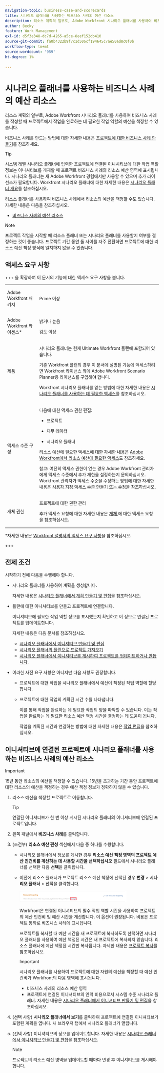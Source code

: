 ```yaml
---
navigation-topic: business-case-and-scorecards
title: 시나리오 플래너를 사용하는 비즈니스 사례의 예산 리소스
description: 리소스 계획의 일부로, Adobe Workfront 시나리오 플래너를 사용하여 비즈니스 사례를 작성할 때 프로젝트에서 작업을 완료하는 데 필요한 작업 역할의 예산을 책정할 수 있습니다.
author: Becky
feature: Work Management
exl-id: d5f3e348-dc7d-4265-a5ce-8eef152db410
source-git-commit: fa0b4322b9f7c1d506cf194645c7ae50ad8c0f0b
workflow-type: tm+mt
source-wordcount: '959'
ht-degree: 1%

---
```


# 시나리오 플래너를 사용하는 비즈니스 사례의 예산 리소스

<!--Audited: 06/2025-->

리소스 계획의 일부로, Adobe Workfront 시나리오 플래너를 사용하여 비즈니스 사례를 작성할 때 프로젝트에서 작업을 완료하는 데 필요한 작업 역할의 예산을 책정할 수 있습니다.

비즈니스 사례를 만드는 방법에 대한 자세한 내용은 [프로젝트에 대한 비즈니스 사례 만들기](../../../manage-work/projects/define-a-business-case/create-business-case.md)를 참조하세요.

>[!TIP]
>
>시스템 레벨 시나리오 플래너에 입력한 프로젝트에 연결된 이니셔티브에 대한 작업 역할 정보는 이니셔티브를 게재할 때 프로젝트 비즈니스 사례의 리소스 예산 영역에 표시됩니다. 시나리오 플래너는 새 Adobe Workfront 경험에서만 사용할 수 있으며 추가 라이선스가 필요합니다. Workfront 시나리오 플래너에 대한 자세한 내용은 [시나리오 플래너 개요](../../../scenario-planner/scenario-planner-overview.md)를 참조하십시오.

리소스 플래너를 사용하여 비즈니스 사례에서 리소스의 예산을 책정할 수도 있습니다. 자세한 내용은 다음을 참조하십시오.

* [비즈니스 사례의 예산 리소스](../../../manage-work/projects/define-a-business-case/budget-resources-in-business-case.md)
  <!--* [Budget resources by project in the Resource Planner](../../../resource-mgmt/resource-planning/budget-by-project-resource-planner-d.md)-->

>[!NOTE]
>
>프로젝트 작업을 시작할 때 리소스 플래너 또는 시나리오 플래너를 사용할지 여부를 결정하는 것이 좋습니다. 프로젝트 기간 동안 둘 사이를 자주 전환하면 프로젝트에 대한 리소스 예산 책정 방식에 일치하지 않을 수 있습니다.

## 액세스 요구 사항

+++ 을 확장하여 이 문서의 기능에 대한 액세스 요구 사항을 봅니다. 

<table style="table-layout:auto"> 
 <col> 
 </col> 
 <col> 
 </col> 
 <tbody> 
  <tr> 
   <td role="rowheader"><p>Adobe Workfront 패키지</p></td> 
   <td><p>Prime 이상</p> 
  </tr> 
  <tr> 
   <td role="rowheader"><p>Adobe Workfront 라이센스*</p></td> 
   <td><p>밝거나 높음 
   <p>검토 이상</p> </td> 
  </tr> 
  <tr> 
   <td role="rowheader"><p>제품</p></td> 
   <td><p>시나리오 플래너는 현재 Ultimate Workfront 플랜에 포함되어 있습니다.</p> 
   <p>기존 Workfront 플랜의 경우 이 문서에 설명된 기능에 액세스하려면 Workfront 라이선스 외에 Adobe Workfront Scenario Planner용 라이선스를 구입해야 합니다.</p> <p>Workfront 시나리오 플래너를 얻는 방법에 대한 자세한 내용은 <a href="../../../scenario-planner/access-needed-to-use-sp.md" class="MCXref xref">시나리오 플래너를 사용하는 데 필요한 액세스</a>를 참조하십시오. </p> </td> 
  </tr> 
  <tr> 
   <td role="rowheader"><p>액세스 수준 구성</p></td> 
   <td> <p>다음에 대한 액세스 권한 편집: </p> 
    <ul> 
     <li> <p>프로젝트</p> </li> 
     <li> <p>재무 데이터</p> </li> 
     <li> <p>시나리오 플래너 </p> </li> 
    </ul> <p>리소스 예산에 필요한 액세스에 대한 자세한 내용은 <a href="../../../resource-mgmt/resource-planning/access-needed-to-budget-resources.md" class="MCXref xref">Adobe Workfront에서 리소스 예산에 필요한 액세스</a>도 참조하세요.</p> <p>참고: 여전히 액세스 권한이 없는 경우 Adobe Workfront 관리자에게 액세스 수준에서 추가 제한을 설정하는지 문의하십시오. Workfront 관리자가 액세스 수준을 수정하는 방법에 대한 자세한 내용은 <a href="../../../administration-and-setup/add-users/configure-and-grant-access/create-modify-access-levels.md" class="MCXref xref">사용자 지정 액세스 수준 만들기 또는 수정</a>을 참조하십시오.</p> </td> 
  </tr> 
  <tr> 
   <td role="rowheader"><p>개체 권한</p></td> 
   <td> <p>프로젝트에 대한 권한 관리</p> <p>추가 액세스 요청에 대한 자세한 내용은 <a href="../../../workfront-basics/grant-and-request-access-to-objects/request-access.md" class="MCXref xref">개체 </a>에 대한 액세스 요청 을 참조하십시오.</p> </td> 
  </tr> 
 </tbody> 
</table>

*자세한 내용은 [Workfront 설명서의 액세스 요구 사항](/help/quicksilver/administration-and-setup/add-users/access-levels-and-object-permissions/access-level-requirements-in-documentation.md)을 참조하십시오.

+++

## 전제 조건

시작하기 전에 다음을 수행해야 합니다.

* 시나리오 플래너를 사용하여 계획을 생성합니다.

  자세한 내용은 [시나리오 플래너에서 계획 만들기 및 편집](../../../scenario-planner/create-and-edit-plans.md)을 참조하십시오.

* 플랜에 대한 이니셔티브를 만들고 프로젝트에 연결합니다.

  이니셔티브에 필요한 작업 역할 정보를 표시했는지 확인하고 이 정보로 연결된 프로젝트를 업데이트합니다.

  자세한 내용은 다음 문서를 참조하십시오.

   * [시나리오 플래너에서 이니셔티브 만들기 및 편집](../../../scenario-planner/create-and-edit-initiatives.md)
   * [시나리오 플래너의 플랜으로 프로젝트 가져오기](../../../scenario-planner/import-projects-to-plans.md)
   * [시나리오 플래너에서 이니셔티브를 게시하여 프로젝트를 업데이트하거나 만듭니다](../../../scenario-planner/publish-scenarios-update-projects.md).

* 이러한 사전 요구 사항은 아니지만 다음 사항도 권장합니다.

   * 프로젝트에 대한 작업을 시나리오 플래너에서 예산이 책정된 작업 역할에 할당합니다.
   * 프로젝트에 대한 작업의 계획된 시간 수를 나타냅니다.

     이를 통해 작업을 완료하는 데 필요한 작업의 양을 파악할 수 있습니다. 이는 작업을 완료하는 데 필요한 리소스 예산 책정 시간을 결정하는 데 도움이 됩니다.

     작업을 계획된 시간과 연결하는 방법에 대한 자세한 내용은 [작업 편집](../../../manage-work/tasks/manage-tasks/edit-tasks.md)을 참조하십시오.

## 이니셔티브에 연결된 프로젝트에 시나리오 플래너를 사용하는 비즈니스 사례의 예산 리소스

>[!IMPORTANT]
>
>15년 동안 리소스의 예산을 책정할 수 있습니다. 15년을 초과하는 기간 동안 프로젝트에 대한 리소스의 예산을 책정하는 경우 예산 책정 정보가 정확하지 않을 수 있습니다.
><!--
><MadCap:conditionalText data-mc-conditions="QuicksilverOrClassic.Draft mode">>
>(is this still accurate for the Scenario Planner?)>
></MadCap:conditionalText>>
>-->

1. 리소스 예산을 책정할 프로젝트로 이동합니다.

   >[!TIP]
   >
   >연결된 이니셔티브가 한 번 이상 게시된 시나리오 플래너의 이니셔티브에 연결된 프로젝트입니다.

1. 왼쪽 패널에서 **비즈니스 사례**&#x200B;를 클릭합니다.
1. (조건부) **리소스 예산 편성** 섹션에서 다음 중 하나를 수행합니다.

   * 시나리오 플래너에서 정보를 게시한 경우 **리소스 예산 책정 영역의 프로젝트 예산 인건비를 계산하는 데 사용할 시간을 선택하십시오** 필드에서 시나리오 플래너를 선택한 다음 **선택**&#x200B;을 클릭합니다.

     <!--![Business case in Resource Planner with Choose button](assets/business-case-sp-selected-with-choose-button-350x121.png)-->

   * 이전에 리소스 플래너가 프로젝트 리소스 예산 책정에 선택된 경우 **변경** > **시나리오 플래너** > **선택**&#x200B;을 클릭합니다.

     ![시나리오 플래너의 비즈니스 사례(선택 단추 포함)](assets/business-case-rp-selected-change-option-to-switch-to-sp-highlighted-350x37.png)

     Workfront은 연결된 이니셔티브의 필수 작업 역할 시간을 사용하여 프로젝트의 예산 인건비 및 예산 시간을 계산합니다. 이 옵션이 권장됩니다. 비용은 프로젝트 통화로 비즈니스 사례에 표시됩니다.

     프로젝트를 복사할 때 예산 시간을 새 프로젝트에 복사하도록 선택하면 시나리오 플래너를 사용하여 예산 책정된 시간은 새 프로젝트에 복사되지 않습니다. 리소스 플래너에 예산 책정된 시간만 복사됩니다. 자세한 내용은 [프로젝트 복사](../manage-projects/copy-project.md)를 참조하십시오.

     >[!IMPORTANT]
     >
     >시나리오 플래너를 사용하여 프로젝트에 대한 자원의 예산을 책정할 때 예산 인건비가 Workfront의 다음 영역에 표시됩니다.
     >
     >   
     >   
     >   * 비즈니스 사례의 리소스 예산 영역
     >   * 프로젝트에 연결된 이니셔티브의 인력 비용으로서 시스템 수준 시나리오 플래너. 자세한 내용은 [시나리오 플래너에서 이니셔티브 만들기 및 편집](../../../scenario-planner/create-and-edit-initiatives.md)을 참조하십시오.
     >   
     >

1. (선택 사항) **시나리오 플래너에서 보기**&#x200B;를 클릭하여 프로젝트에 연결된 이니셔티브가 포함된 계획을 엽니다. 새 브라우저 탭에서 시나리오 플래너가 열립니다.
1. (선택 사항) 이니셔티브의 정보를 업데이트합니다. 자세한 내용은 [시나리오 플래너에서 이니셔티브 만들기 및 편집](../../../scenario-planner/create-and-edit-initiatives.md)을 참조하십시오.

   >[!NOTE]
   >
   >프로젝트의 리소스 예산 영역을 업데이트할 때마다 변경 후 이니셔티브를 게시해야 합니다.

